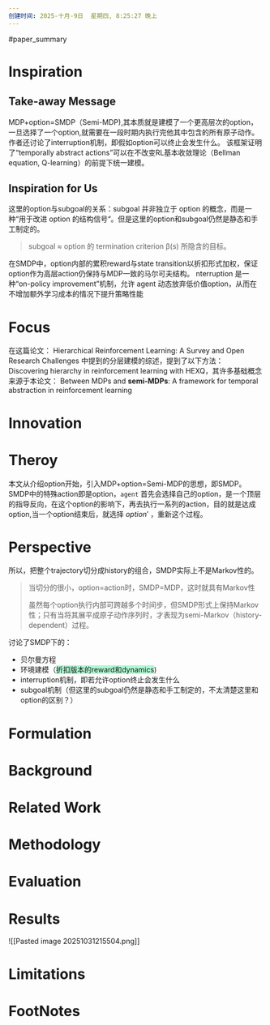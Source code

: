 ```yaml
---
创建时间: 2025-十月-9日  星期四, 8:25:27 晚上
---
```

#paper_summary 

# Inspiration
## Take-away Message
MDP+option=SMDP（Semi-MDP),其本质就是建模了一个更高层次的option，一旦选择了一个option,就需要在一段时期内执行完他其中包含的所有原子动作。作者还讨论了interruption机制，即假如option可以终止会发生什么。
该框架证明了“temporally abstract actions”可以在不改变RL基本收敛理论（Bellman equation, Q-learning）的前提下统一建模。
## Inspiration for Us
这里的option与subgoal的关系：subgoal 并非独立于 option 的概念，而是一种“用于改进 option 的结构信号“。但是这里的option和subgoal仍然是静态和手工制定的。
>subgoal ≈ option 的 termination criterion β(s) 所隐含的目标。


在SMDP中，option内部的累积reward与state transition以折扣形式加权，保证option作为高层action仍保持与MDP一致的马尔可夫结构。
nterruption 是一种“on-policy improvement”机制，允许 agent 动态放弃低价值option，从而在不增加额外学习成本的情况下提升策略性能
# Focus

在这篇论文： Hierarchical Reinforcement Learning: A Survey and Open Research Challenges 中提到的分层建模的综述，提到了以下方法： Discovering hierarchy in reinforcement learning with HEXQ，其许多基础概念来源于本论文： 
Between MDPs and **semi-MDPs**: A framework for temporal abstraction in reinforcement learning 
# Innovation
# Theroy
本文从介绍option开始，引入MDP+option=Semi-MDP的思想，即SMDP。SMDP中的特殊action即是option，`agent` 首先会选择自己的option，是一个顶层的指导反向，在这个option的影响下，再去执行一系列的action，目的就是达成option,当一个option结束后，就选择 $option'$ ，重新这个过程。

# Perspective
所以，把整个trajectory切分成history的组合，SMDP实际上不是Markov性的。
>当切分的很小，option=action时，SMDP=MDP，这时就具有Markov性
>
>虽然每个option执行内部可跨越多个时间步，但SMDP形式上保持Markov性；只有当将其展平成原子动作序列时，才表现为semi-Markov（history-dependent）过程。


讨论了SMDP下的：
- 贝尔曼方程
- 环境建模（<span style="background:#affad1">折扣版本的reward和dynamics</span>)
- interruption机制，即若允许option终止会发生什么
- subgoal机制（但这里的subgoal仍然是静态和手工制定的，不太清楚这里和option的区别？）
# Formulation
# Background
# Related Work
# Methodology
# Evaluation
# Results
![[Pasted image 20251031215504.png]]
# Limitations
# FootNotes
